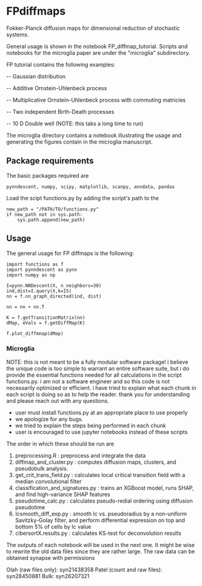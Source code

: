 # FPdiffmaps
Fokker-Planck diffusion maps for dimensional reduction of stochastic systems. 

General usage is shown in the notebook FP_diffmap_tutorial. Scripts and notebooks for the microglia paper are under the "microglia" subdirectory.

FP tutorial contains the following examples: 

-- Gaussian distribution 

-- Additive Ornstein-Uhlenbeck process

-- Multiplicative Ornstein-Uhlenbeck process with commuting matricies

-- Two independent Birth-Death processes

-- 10 D Double well (NOTE: this taks a long time to run)

The microglia directory contains a notebook illustrating the usage and generating the figures contain in the microglia manuscript.



## Package requirements
The basic packages required are 
```
pynndescent, numpy, scipy, matplotlib, scanpy, anndata, pandas
```
Load the scipt functions.py by adding the script's path to the 

```
new_path = "/PATH/TO/functions.py"
if new_path not in sys.path:
    sys.path.append(new_path)
```

## Usage

The general usage for FP diffmaps is the following: 

```
import functions as f
import pynndescent as pynn
import numpy as np

I=pynn.NNDescent(X, n_neighbors=30)
ind,dist=I.query(X,k=15)
nn = f.nn_graph_directed(ind, dist)

nn = nn + nn.T

K = f.getTransitionMatrix(nn)
dMap, eVals = f.getDiffMap(K)

f.plot_diffmnap(dMap)
```

### Microglia

NOTE: this is not meant to be a fully modular software package! i believe the unique code is too simple to warrant an entire software suite, but i do provide the essential functions needed for all calculations in the script functions.py. i am not a software engineer and so this code is not necessarily optimized or efficient. i have tried to explain what each chunk in each script is doing so as to help the reader. thank you for understanding and please reach out with any questions.


- user must install functions.py at an appropriate place to use properly 
- we apologize for any bugs. 
- we tried to explain the steps being performed in each chunk
- user is encouraged to use jupyter notebooks instead of these scripts

The order in which these should be run are 

1) preprocessing.R : preprocess and integrate the data
2) diffmap_and_cluster.py : computes diffusion maps, clusters, and pseudobulk analysis. 
4) get_crit_trans_field.py : calculates local critical transition field with a median convolutional filter
5) classification_and_signatures.py : trains an XGBoost model, runs SHAP, and find high-variance SHAP features
6) pseudotime_calc.py : calculates pseudo-redial ordering using diffusion pseudotime
7) Icsmooth_diff_exp.py : smooth Ic vs. pseudoradius by a non-uniform Savitzky-Golay filter, and perform differential expression on top and bottom 5% of cells by Ic value 
9) cibersortX.results.py : calculates KS-test for deconvolution results

The outputs of each notebook will be used in the next one. It might be wise to rewrite the old data files since they are rather large. The raw data can be obtained synapse with permissions

Olah (raw files only): syn21438358 
Patel (count and raw files): syn28450881
Bulk: syn26207321

